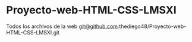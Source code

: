 # Proyecto-web-HTML-CSS-LMSXI
Todos los archivos de la web 
git@github.com:thediego48/Proyecto-web-HTML-CSS-LMSXI.git

